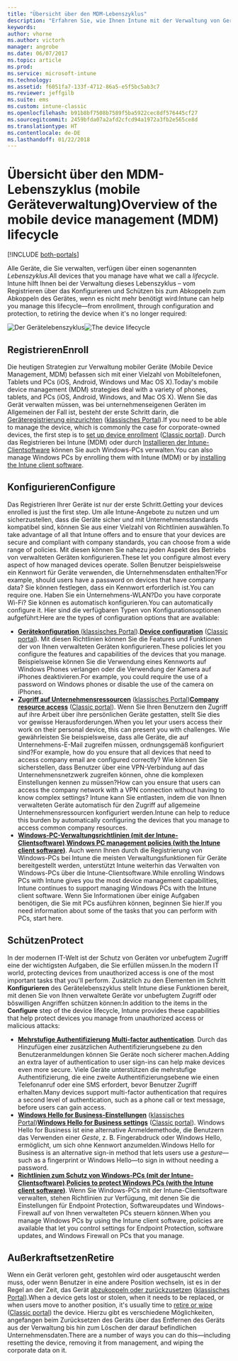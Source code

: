 ```yaml
---
title: "Übersicht über den MDM-Lebenszyklus"
description: "Erfahren Sie, wie Ihnen Intune mit der Verwaltung von Geräten während ihres Lebenszyklus (vom Registrieren über das Konfigurieren bis zum letztendlichen Abkoppeln) behilflich sein kann."
keywords: 
author: vhorne
ms.author: victorh
manager: angrobe
ms.date: 06/07/2017
ms.topic: article
ms.prod: 
ms.service: microsoft-intune
ms.technology: 
ms.assetid: f6051fa7-133f-4712-86a5-e5f5bc5ab3c7
ms.reviewer: jeffgilb
ms.suite: ems
ms.custom: intune-classic
ms.openlocfilehash: b91b8bf7508b7589f5ba5922cec8df576445cf27
ms.sourcegitcommit: 2459bfda07a2afd2cfcd94a1972a3fb2e565ce8d
ms.translationtype: HT
ms.contentlocale: de-DE
ms.lasthandoff: 01/22/2018
---
```

# <a name="overview-of-the-mobile-device-management-mdm-lifecycle"></a><span data-ttu-id="964a1-103">Übersicht über den MDM-Lebenszyklus (mobile Geräteverwaltung)</span><span class="sxs-lookup"><span data-stu-id="964a1-103">Overview of the mobile device management (MDM) lifecycle</span></span>

[!INCLUDE [both-portals](./includes/note-for-both-portals.md)]

<span data-ttu-id="964a1-104">Alle Geräte, die Sie verwalten, verfügen über einen sogenannten *Lebenszyklus*.</span><span class="sxs-lookup"><span data-stu-id="964a1-104">All devices that you manage have what we call a *lifecycle*.</span></span> <span data-ttu-id="964a1-105">Intune hilft Ihnen bei der Verwaltung dieses Lebenszyklus – vom Registrieren über das Konfigurieren und Schützen bis zum Abkoppeln zum Abkoppeln des Gerätes, wenn es nicht mehr benötigt wird:</span><span class="sxs-lookup"><span data-stu-id="964a1-105">Intune can help you manage this lifecycle—from enrollment, through configuration and protection, to retiring the device when it's no longer required:</span></span>

<span data-ttu-id="964a1-106">![Der Gerätelebenszyklus](./media/device-lifecycle.png "Der Intune-Lebenszyklus von Geräten")</span><span class="sxs-lookup"><span data-stu-id="964a1-106">![The device lifecycle](./media/device-lifecycle.png "the Intune device lifecycle")</span></span>

## <a name="enroll"></a><span data-ttu-id="964a1-107">Registrieren</span><span class="sxs-lookup"><span data-stu-id="964a1-107">Enroll</span></span>
<span data-ttu-id="964a1-108">Die heutigen Strategien zur Verwaltung mobiler Geräte (Mobile Device Management, MDM) befassen sich mit einer Vielzahl von Mobiltelefonen, Tablets und PCs (iOS, Android, Windows und Mac OS X).</span><span class="sxs-lookup"><span data-stu-id="964a1-108">Today's mobile device management (MDM) strategies deal with a variety of phones, tablets, and PCs (iOS, Android, Windows, and Mac OS X).</span></span> <span data-ttu-id="964a1-109">Wenn Sie das Gerät verwalten müssen, was bei unternehmenseigenen Geräten im Allgemeinen der Fall ist, besteht der erste Schritt darin, die [Geräteregistrierung einzurichten](device-enrollment.md) ([klassisches Portal](/intune-classic/deploy-use/enroll-devices-in-microsoft-intune)).</span><span class="sxs-lookup"><span data-stu-id="964a1-109">If you need to be able to manage the device, which is commonly the case for corporate-owned devices, the first step is to [set up device enrollment](device-enrollment.md) ([Classic portal](/intune-classic/deploy-use/enroll-devices-in-microsoft-intune)).</span></span> <span data-ttu-id="964a1-110">Durch das Registrieren bei Intune (MDM) oder durch [Installieren der Intune-Clientsoftware](/intune-classic/deploy-use/manage-windows-pcs-with-microsoft-intune) können Sie auch Windows-PCs verwalten.</span><span class="sxs-lookup"><span data-stu-id="964a1-110">You can also manage Windows PCs by enrolling them with Intune (MDM) or by [installing the Intune client software](/intune-classic/deploy-use/manage-windows-pcs-with-microsoft-intune).</span></span>

## <a name="configure"></a><span data-ttu-id="964a1-111">Konfigurieren</span><span class="sxs-lookup"><span data-stu-id="964a1-111">Configure</span></span>
<span data-ttu-id="964a1-112">Das Registrieren Ihrer Geräte ist nur der erste Schritt.</span><span class="sxs-lookup"><span data-stu-id="964a1-112">Getting your devices enrolled is just the first step.</span></span> <span data-ttu-id="964a1-113">Um alle Intune-Angebote zu nutzen und um sicherzustellen, dass die Geräte sicher und mit Unternehmensstandards kompatibel sind, können Sie aus einer Vielzahl von Richtlinien auswählen.</span><span class="sxs-lookup"><span data-stu-id="964a1-113">To take advantage of all that Intune offers and to ensure that your devices are secure and compliant with company standards, you can choose from a wide range of policies.</span></span> <span data-ttu-id="964a1-114">Mit diesen können Sie nahezu jeden Aspekt des Betriebs von verwalteten Geräten konfigurieren.</span><span class="sxs-lookup"><span data-stu-id="964a1-114">These let you configure almost every aspect of how managed devices operate.</span></span> <span data-ttu-id="964a1-115">Sollen Benutzer beispielsweise ein Kennwort für Geräte verwenden, die Unternehmensdaten enthalten?</span><span class="sxs-lookup"><span data-stu-id="964a1-115">For example, should users have a password on devices that have company data?</span></span> <span data-ttu-id="964a1-116">Sie können festlegen, dass ein Kennwort erforderlich ist.</span><span class="sxs-lookup"><span data-stu-id="964a1-116">You can require one.</span></span> <span data-ttu-id="964a1-117">Haben Sie ein Unternehmens-WLAN?</span><span class="sxs-lookup"><span data-stu-id="964a1-117">Do you have corporate Wi-Fi?</span></span> <span data-ttu-id="964a1-118">Sie können es automatisch konfigurieren.</span><span class="sxs-lookup"><span data-stu-id="964a1-118">You can automatically configure it.</span></span> <span data-ttu-id="964a1-119">Hier sind die verfügbaren Typen von Konfigurationsoptionen aufgeführt:</span><span class="sxs-lookup"><span data-stu-id="964a1-119">Here are the types of configuration options that are available:</span></span>

- <span data-ttu-id="964a1-120">[**Gerätekonfiguration** ](device-profiles.md) ([klassisches Portal](/intune-classic/deploy-use/manage-settings-and-features-on-your-devices-with-microsoft-intune-policies)).</span><span class="sxs-lookup"><span data-stu-id="964a1-120">[**Device configuration**](device-profiles.md) ([Classic portal](/intune-classic/deploy-use/manage-settings-and-features-on-your-devices-with-microsoft-intune-policies)).</span></span> <span data-ttu-id="964a1-121">Mit diesen Richtlinien können Sie die Features und Funktionen der von Ihnen verwalteten Geräten konfigurieren.</span><span class="sxs-lookup"><span data-stu-id="964a1-121">These policies let you configure the features and capabilities of the devices that you manage.</span></span> <span data-ttu-id="964a1-122">Beispielsweise können Sie die Verwendung eines Kennworts auf Windows Phones verlangen oder die Verwendung der Kamera auf iPhones deaktivieren.</span><span class="sxs-lookup"><span data-stu-id="964a1-122">For example, you could require the use of a password on Windows phones or disable the use of the camera on iPhones.</span></span>
- <span data-ttu-id="964a1-123">[**Zugriff auf Unternehmensressourcen**](device-profiles.md) ([klassisches Portal](/intune-classic/deploy-use/enable-access-to-company-resources-with-microsoft-intune))</span><span class="sxs-lookup"><span data-stu-id="964a1-123">[**Company resource access**](device-profiles.md) ([Classic portal](/intune-classic/deploy-use/enable-access-to-company-resources-with-microsoft-intune)).</span></span> <span data-ttu-id="964a1-124">Wenn Sie Ihren Benutzern den Zugriff auf ihre Arbeit über ihre persönlichen Geräte gestatten, stellt Sie dies vor gewisse Herausforderungen.</span><span class="sxs-lookup"><span data-stu-id="964a1-124">When you let your users access their work on their personal device, this can present you with challenges.</span></span> <span data-ttu-id="964a1-125">Wie gewährleisten Sie beispielsweise, dass alle Geräte, die auf Unternehmens-E-Mail zugreifen müssen, ordnungsgemäß konfiguriert sind?</span><span class="sxs-lookup"><span data-stu-id="964a1-125">For example, how do you ensure that all devices that need to access company email are configured correctly?</span></span> <span data-ttu-id="964a1-126">Wie können Sie sicherstellen, dass Benutzer über eine VPN-Verbindung auf das Unternehmensnetzwerk zugreifen können, ohne die komplexen Einstellungen kennen zu müssen?</span><span class="sxs-lookup"><span data-stu-id="964a1-126">How can you ensure that users can access the company network with a VPN connection without having to know complex settings?</span></span> <span data-ttu-id="964a1-127">Intune kann Sie entlasten, indem die von Ihnen verwalteten Geräte automatisch für den Zugriff auf allgemeine Unternehmensressourcen konfiguriert werden.</span><span class="sxs-lookup"><span data-stu-id="964a1-127">Intune can help to reduce this burden by automatically configuring the devices that you manage to access common company resources.</span></span>
- <span data-ttu-id="964a1-128">[**Windows-PC-Verwaltungsrichtlinien (mit der Intune-Clientsoftware)**](/intune-classic/deploy-use/common-windows-pc-management-tasks-with-the-microsoft-intune-computer-client).</span><span class="sxs-lookup"><span data-stu-id="964a1-128">[**Windows PC management policies (with the Intune client software)**](/intune-classic/deploy-use/common-windows-pc-management-tasks-with-the-microsoft-intune-computer-client).</span></span> <span data-ttu-id="964a1-129">Auch wenn Ihnen durch die Registrierung von Windows-PCs bei Intune die meisten Verwaltungsfunktionen für Geräte bereitgestellt werden, unterstützt Intune weiterhin das Verwalten von Windows-PCs über die Intune-Clientsoftware.</span><span class="sxs-lookup"><span data-stu-id="964a1-129">While enrolling Windows PCs with Intune gives you the most device management capabilities, Intune continues to support managing Windows PCs with the Intune client software.</span></span> <span data-ttu-id="964a1-130">Wenn Sie Informationen über einige Aufgaben benötigen, die Sie mit PCs ausführen können, beginnen Sie hier.</span><span class="sxs-lookup"><span data-stu-id="964a1-130">If you need information about some of the tasks that you can perform with PCs, start here.</span></span>

## <a name="protect"></a><span data-ttu-id="964a1-131">Schützen</span><span class="sxs-lookup"><span data-stu-id="964a1-131">Protect</span></span>
<span data-ttu-id="964a1-132">In der modernen IT-Welt ist der Schutz von Geräten vor unbefugtem Zugriff eine der wichtigsten Aufgaben, die Sie erfüllen müssen.</span><span class="sxs-lookup"><span data-stu-id="964a1-132">In the modern IT world, protecting devices from unauthorized access is one of the most important tasks that you'll perform.</span></span> <span data-ttu-id="964a1-133">Zusätzlich zu den Elementen im Schritt **Konfigurieren** des Gerätelebenszyklus stellt Intune diese Funktionen bereit, mit denen Sie von Ihnen verwaltete Geräte vor unbefugtem Zugriff oder böswilligen Angriffen schützen können:</span><span class="sxs-lookup"><span data-stu-id="964a1-133">In addition to the items in the **Configure** step of the device lifecycle, Intune provides these capabilities that help protect devices you manage from unauthorized access or malicious attacks:</span></span>
- <span data-ttu-id="964a1-134">[**Mehrstufige Authentifizierung**](/intune-classic/deploy-use/protect-your-devices-with-microsoft-intune).</span><span class="sxs-lookup"><span data-stu-id="964a1-134">[**Multi-factor authentication**](/intune-classic/deploy-use/protect-your-devices-with-microsoft-intune).</span></span> <span data-ttu-id="964a1-135">Durch das Hinzufügen einer zusätzlichen Authentifizierungsebene zu den Benutzeranmeldungen können Sie Geräte noch sicherer machen.</span><span class="sxs-lookup"><span data-stu-id="964a1-135">Adding an extra layer of authentication to user sign-ins can help make devices even more secure.</span></span> <span data-ttu-id="964a1-136">Viele Geräte unterstützen die mehrstufige Authentifizierung, die eine zweite Authentifizierungsebene wie einen Telefonanruf oder eine SMS erfordert, bevor Benutzer Zugriff erhalten.</span><span class="sxs-lookup"><span data-stu-id="964a1-136">Many devices support multi-factor authentication that requires a second level of authentication, such as a phone call or text message, before users can gain access.</span></span>
- <span data-ttu-id="964a1-137">[**Windows Hello for Business-Einstellungen**](windows-hello.md) ([klassisches Portal](/intune-classic/deploy-use/control-microsoft-passport-settings-on-devices-with-microsoft-intune))</span><span class="sxs-lookup"><span data-stu-id="964a1-137">[**Windows Hello for Business settings**](windows-hello.md) ([Classic portal](/intune-classic/deploy-use/control-microsoft-passport-settings-on-devices-with-microsoft-intune)).</span></span> <span data-ttu-id="964a1-138">Windows Hello for Business ist eine alternative Anmeldemethode, die Benutzern das Verwenden einer *Geste*, z. B. Fingerabdruck oder Windows Hello, ermöglicht, um sich ohne Kennwort anzumelden.</span><span class="sxs-lookup"><span data-stu-id="964a1-138">Windows Hello for Business is an alternative sign-in method that lets users use a *gesture*—such as a fingerprint or Windows Hello—to sign in without needing a password.</span></span>
- <span data-ttu-id="964a1-139">[**Richtlinien zum Schutz von Windows-PCs (mit der Intune-Clientsoftware)**](/intune-classic/deploy-use/policies-to-protect-windows-pcs-in-microsoft-intune).</span><span class="sxs-lookup"><span data-stu-id="964a1-139">[**Policies to protect Windows PCs (with the Intune client software)**](/intune-classic/deploy-use/policies-to-protect-windows-pcs-in-microsoft-intune).</span></span> <span data-ttu-id="964a1-140">Wenn Sie Windows-PCs mit der Intune-Clientsoftware verwalten, stehen Richtlinien zur Verfügung, mit denen Sie die Einstellungen für Endpoint Protection, Softwareupdates und Windows-Firewall auf von Ihnen verwalteten PCs steuern können.</span><span class="sxs-lookup"><span data-stu-id="964a1-140">When you manage Windows PCs by using the Intune client software, policies are available that let you control settings for Endpoint Protection, software updates, and Windows Firewall on PCs that you manage.</span></span>

## <a name="retire"></a><span data-ttu-id="964a1-141">Außerkraftsetzen</span><span class="sxs-lookup"><span data-stu-id="964a1-141">Retire</span></span>
<span data-ttu-id="964a1-142">Wenn ein Gerät verloren geht, gestohlen wird oder ausgetauscht werden muss, oder wenn Benutzer in eine andere Position wechseln, ist es in der Regel an der Zeit, das Gerät [abzukoppeln oder zurückzusetzen](device-management.md) ([klassisches Portal](/intune-classic/deploy-use/use-remote-wipe-to-help-protect-data-using-microsoft-intune)).</span><span class="sxs-lookup"><span data-stu-id="964a1-142">When a device gets lost or stolen, when it needs to be replaced, or when users move to another position, it's usually time to [retire or wipe](device-management.md) ([Classic portal](/intune-classic/deploy-use/use-remote-wipe-to-help-protect-data-using-microsoft-intune)) the device.</span></span> <span data-ttu-id="964a1-143">Hierzu gibt es verschiedene Möglichkeiten, angefangen beim Zurücksetzen des Geräts über das Entfernen des Geräts aus der Verwaltung bis hin zum Löschen der darauf befindlichen Unternehmensdaten.</span><span class="sxs-lookup"><span data-stu-id="964a1-143">There are a number of ways you can do this—including resetting the device, removing it from management, and wiping the corporate data on it.</span></span>
